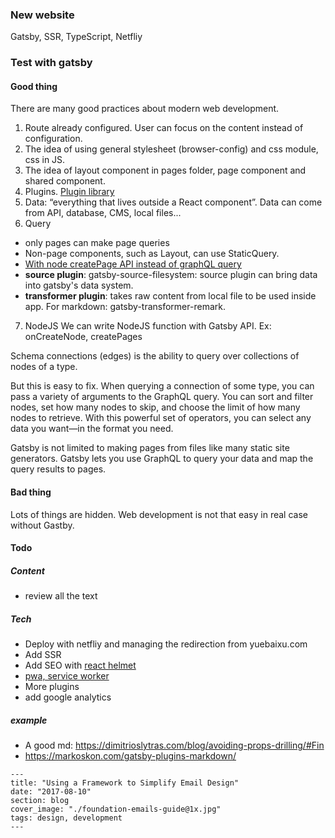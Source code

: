 ### New website

Gatsby, SSR, TypeScript, Netfliy

### Test with gatsby

#### Good thing

There are many good practices about modern web development.

1. Route already configured. User can focus on the content instead of configuration.
2. The idea of using general stylesheet (browser-config) and css module, css in JS.
3. The idea of layout component in pages folder, page component and shared component.
4. Plugins. [Plugin library](https://www.gatsbyjs.org/plugins/)
5. Data: “everything that lives outside a React component”. Data can come from API, database, CMS, local files...
6. Query

- only pages can make page queries
- Non-page components, such as Layout, can use StaticQuery.
- [With node createPage API instead of graphQL query](https://www.gatsbyjs.org/docs/using-gatsby-without-graphql/)
- **source plugin**: gatsby-source-filesystem: source plugin can bring data into gatsby's data system.
- **transformer plugin**: takes raw content from local file to be used inside app. For markdown: gatsby-transformer-remark.

7. NodeJS
   We can write NodeJS function with Gatsby API.
   Ex: onCreateNode, createPages

Schema connections (edges) is the ability to query over collections of nodes of a type.

But this is easy to fix. When querying a connection of some type, you can pass a variety of arguments to the GraphQL query. You can sort and filter nodes, set how many nodes to skip, and choose the limit of how many nodes to retrieve. With this powerful set of operators, you can select any data you want—in the format you need.

Gatsby is not limited to making pages from files like many static site generators. Gatsby lets you use GraphQL to query your data and map the query results to pages.

#### Bad thing

Lots of things are hidden. Web development is not that easy in real case without Gastby.

#### Todo

##### Content

- review all the text

##### Tech

- Deploy with netfliy and managing the redirection from yuebaixu.com
- Add SSR
- Add SEO with [react helmet](https://www.gatsbyjs.org/tutorial/part-eight/#-using-react-helmet-and-gatsby-plugin-react-helmet)
- [pwa, service worker](https://www.gatsbyjs.org/tutorial/part-eight/#-using-react-helmet-and-gatsby-plugin-react-helmet)
- More plugins
- add google analytics

##### example

- A good md: https://dimitrioslytras.com/blog/avoiding-props-drilling/#Fin
- https://markoskon.com/gatsby-plugins-markdown/

```
---
title: "Using a Framework to Simplify Email Design"
date: "2017-08-10"
section: blog
cover_image: "./foundation-emails-guide@1x.jpg"
tags: design, development
---
```
